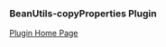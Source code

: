 ### BeanUtils-copyProperties Plugin

[Plugin Home Page](https://plugins.jetbrains.com/plugin/19875-beanutils-copyproperties)